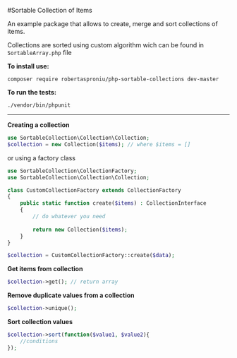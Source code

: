 #Sortable Collection of Items

An example package that allows to create, merge and sort collections of items.

Collections are sorted using custom algorithm wich can be found in ``SortableArray.php`` file

**To install use:**
````
composer require robertasproniu/php-sortable-collections dev-master
````

**To run the tests:**
````shell
./vendor/bin/phpunit
````
---

**Creating a collection**
````php
use SortableCollection\Collection\Collection;
$collection = new Collection($items); // where $items = []
````
or using a factory class
````php
use SortableCollection\CollectionFactory;
use SortableCollection\Collection\Collection;

class CustomCollectionFactory extends CollectionFactory
{
    public static function create($items) : CollectionInterface
    {
        // do whatever you need 
        
        return new Collection($items);
    }
}

$collection = CustomCollectionFactory::create($data); 
````
**Get items from collection**
````php
$collection->get(); // return array
````

**Remove duplicate values from a collection**
````php
$collection->unique();
````

**Sort collection values**
````php
$collection->sort(function($value1, $value2){
    //conditions
});
````